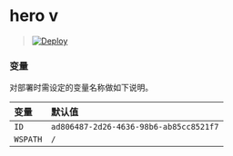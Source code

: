 # hero v


> [![Deploy](https://www.herokucdn.com/deploy/button.png)](https://dashboard.heroku.com/new?template=https://github.com/joe-tsui/myhero)



### 变量

对部署时需设定的变量名称做如下说明。

| 变量 | 默认值 |
| :--- | :--- |
| `ID` | `ad806487-2d26-4636-98b6-ab85cc8521f7` 
| `WSPATH` | `/` | 


